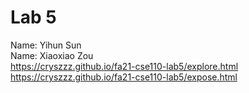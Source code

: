 # Lab 5 
Name: Yihun Sun <br />
Name: Xiaoxiao Zou <br />
https://cryszzz.github.io/fa21-cse110-lab5/explore.html <br />
https://cryszzz.github.io/fa21-cse110-lab5/expose.html
